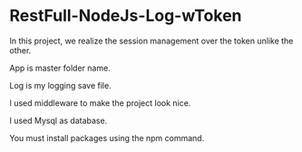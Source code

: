 # RestFull-NodeJs-Log-wToken

In this project, we realize the session management over the token unlike the other.

App is master folder name.

Log is my logging save file.

I used middleware to make the project look nice.

I used Mysql as database.

You must install packages using the npm command.
